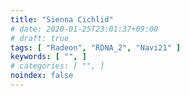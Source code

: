 ```yaml
---
title: "Sienna Cichlid"
# date: 2020-01-25T23:01:37+09:00
# draft: true
tags: [ "Radeon", "RDNA_2", "Navi21" ]
keywords: [ "", ]
# categories: [ "", ]
noindex: false
---
```


